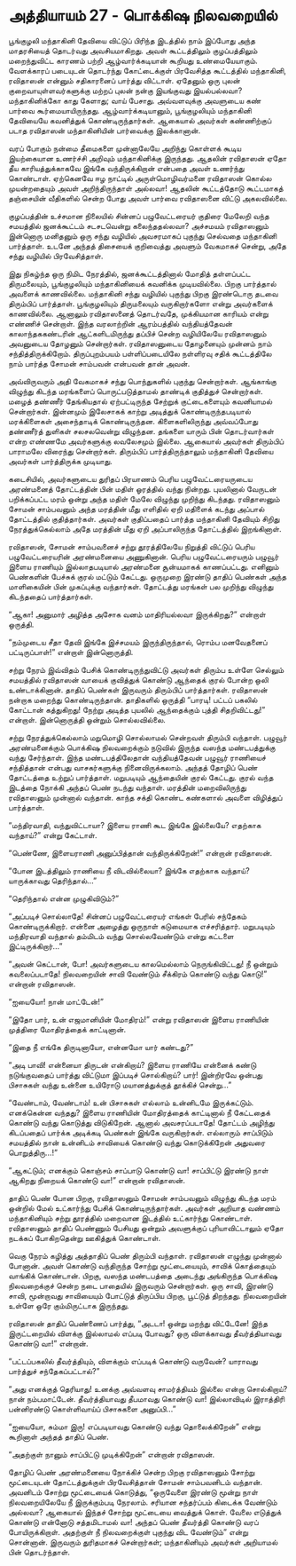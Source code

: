 # அத்தியாயம் 27 - பொக்கிஷ நிலவறையில்

பூங்குழலி மந்தாகினி தேவியை விட்டுப் பிரிந்த இடத்தில் நாம் இப்போது அந்த மாதரசியைத் தொடர்வது அவசியமாகிறது. அவள் கூட்டத்திலும் குழப்பத்திலும் மறைந்துவிட்ட காரணம் பற்றி ஆழ்வார்க்கடியான் கூறியது உண்மையேயாகும். வேளக்காரப் படையுடன் தொடர்ந்து கோட்டைக்குள் பிரவேசித்த கூட்டத்தில் மந்தாகினி, ரவிதாஸன் என்னும் சதிகாரனைப் பார்த்து விட்டாள். ஏதேனும் ஒரு புலன் குறைவாயுள்ளவர்களுக்கு மற்றப் புலன் நன்கு இயங்குவது இயல்பல்லவா? மந்தாகினிக்கோ காது கேளாது; வாய் பேசாது. அவ்வளவுக்கு அவளுடைய கண் பார்வை கூர்மையாயிருந்தது. ஆழ்வார்க்கடியானும், பூங்குழலியும் மந்தாகினி தேவியையே கவனித்துக் கொண்டிருந்தார்கள். ஆகையால் அவர்கள் கண்ணிற்குப் படாத ரவிதாஸன் மந்தாகினியின் பார்வைக்கு இலக்கானான்.

வரப் போகும் நன்மை தீமைகளை முன்னாலேயே அறிந்து கொள்ளக் கூடிய இயற்கையான உணர்ச்சி அறிவும் மந்தாகினிக்கு இருந்தது. ஆதலின் ரவிதாஸன் ஏதோ தீய காரியத்துக்காகவே இங்கே வந்திருக்கிறான் என்பதை அவள் உணர்ந்து கொண்டாள். ஏற்கெனவே ஈழ நாட்டில் அருள்மொழிவர்மனை ரவிதாஸன் கொல்ல முயன்றதையும் அவள் அறிந்திருந்தாள் அல்லவா! ஆதலின் கூட்டத்தோடு கூட்டமாகத் தஞ்சையின் வீதிகளில் சென்ற போது அவள் பார்வை ரவிதாஸனை விட்டு அகலவில்லை.

குழப்பத்தின் உச்சமான நிலையில் சின்னப் பழுவேட்டரையர் குதிரை மேலேறி வந்த சமயத்தில் ஜனக்கூட்டம் சடசடவென்று கலைந்ததல்லவா? அச்சமயம் ரவிதாஸனும் இன்னொரு மனிதனும் ஒரு சந்து வழியில் அவசரமாகப் புகுந்து செல்வதை மந்தாகினி பார்த்தாள். உடனே அந்தத் திசையைக் குறிவைத்து அவளும் வேகமாகச் சென்று, அதே சந்து வழியில் பிரவேசித்தாள்.

இது நிகழ்ந்த ஒரு நிமிட நேரத்தில், ஜனக்கூட்டத்தினால் மோதித் தள்ளப்பட்ட திருமலையும், பூங்குழலியும் மந்தாகினியைக் கவனிக்க முடியவில்லை. பிறகு பார்த்தால் அவளைக் காணவில்லை. மந்தாகினி சந்து வழியில் புகுந்து பிறகு இரண்டொரு தடவை திரும்பிப் பார்த்தாள். பூங்குழலியும் திருமலையும் வருகிறார்களோ என்று அவர்களைக் காணவில்லை. ஆனாலும் ரவிதாஸனைத் தொடர்வதே, முக்கியமான காரியம் என்று எண்ணிச் சென்றாள். இந்த வரலாற்றின் ஆரம்பத்தில் வந்தியத்தேவன் காலாந்தககண்டரின் ஆட்களிடமிருந்து தப்பிச் சென்ற வழியிலேயே ரவிதாஸனும் அவனுடைய தோழனும் சென்றார்கள். ரவிதாஸனுடைய தோழனையும் முன்னம் நாம் சந்தித்திருக்கிறோம். திருப்புறம்பயம் பள்ளிப்படையிலே நள்ளிரவு சதிக் கூட்டத்திலே நாம் பார்த்த சோமன் சாம்பவன் என்பவன் தான் அவன்.

அவ்விருவரும் அதி வேகமாகச் சந்து பொந்துகளில் புகுந்து சென்றார்கள். ஆங்காங்கு விழுந்து கிடந்த மரங்களைப் பொருட்படுத்தாமல் தாண்டிக் குதித்துச் சென்றார்கள். மழைத் தண்ணீர் தேங்கியதால் ஏற்பட்டிருந்த சேற்றுக் குட்டைகளையும் கவனியாமல் சென்றார்கள். இன்னமும் இலேசாகக் காற்று அடித்துக் கொண்டிருந்தபடியால் மரக்கிளைகள் அசைந்தாடிக் கொண்டிருந்தன. கிளைகளிலிருந்து அவ்வப்போது தண்ணீர்த் துளிகள் சலசலவென்று விழுந்தன. தங்களை யாரும் பின் தொடர்வார்கள் என்ற எண்ணமே அவர்களுக்கு லவலேசமும் இல்லை. ஆகையால் அவர்கள் திரும்பிப் பாராமலே விரைந்து சென்றார்கள். திரும்பிப் பார்த்திருந்தாலும் மந்தாகினி தேவியை அவர்கள் பார்த்திருக்க முடியாது.

கடைசியில், அவர்களுடைய துரிதப் பிரயாணம் பெரிய பழுவேட்டரையருடைய அரண்மனைத் தோட்டத்தின் பின் மதிள் ஓரத்தில் வந்து நின்றது. புயலினால் வேருடன் பறிக்கப்பட்ட மரம் ஒன்று அந்த மதிள் மேலே விழுந்து முறிந்து கிடந்தது. ரவிதாஸனும் சோமன் சாம்பவனும் அந்த மரத்தின் மீது எளிதில் ஏறி மதிளைக் கடந்து அப்பால் தோட்டத்தில் குதித்தார்கள். அவர்கள் குதிப்பதைப் பார்த்த மந்தாகினி தேவியும் சிறிது நேரத்துக்கெல்லாம் அதே மரத்தின் மீது ஏறி அப்பாலிருந்த தோட்டத்தில் இறங்கினாள்.

ரவிதாஸன், சோமன் சாம்பவனைச் சற்று தூரத்திலேயே நிறுத்தி விட்டுப் பெரிய பழுவேட்டரையரின் அரண்மனையை அணுகினான். பெரிய பழுவேட்டரையரும் பழுவூர் இளைய ராணியும் இல்லாதபடியால் அரண்மனை சூன்யமாகக் காணப்பட்டது. எனினும் பெண்களின் பேச்சுக் குரல் மட்டும் கேட்டது. ஒருமுறை இரண்டு தாதிப் பெண்கள் அந்த மாளிகையின் பின் முகப்புக்கு வந்தார்கள். தோட்டத்து மரங்கள் பல முறிந்து விழுந்து கிடந்ததைப் பார்த்தார்கள்.

&#8220;ஆகா! அனுமார் அழித்த அசோக வனம் மாதிரியல்லவா இருக்கிறது?&#8221; என்றாள் ஒருத்தி.

&#8220;நம்முடைய சீதா தேவி இங்கே இச்சமயம் இருந்திருந்தால், ரொம்ப மனவேதனைப் பட்டிருப்பாள்!&#8221; என்றாள் இன்னொருத்தி.

சற்று நேரம் இவ்விதம் பேசிக் கொண்டிருந்துவிட்டு அவர்கள் திரும்ப உள்ளே செல்லும் சமயத்தில் ரவிதாஸன் வாயைக் குவித்துக் கொண்டு ஆந்தைக் குரல் போன்ற ஒலி உண்டாக்கினான். தாதிப் பெண்கள் இருவரும் திரும்பிப் பார்த்தார்கள். ரவிதாஸன் நன்றாக மறைந்து கொண்டிருந்தான். தாதிகளில் ஒருத்தி &#8220;பாரடி! பட்டப் பகலில் கோட்டான் கத்துகிறது! நேற்று அடித்த புயலில் ஆந்தைக்கும் புத்தி சிதறிவிட்டது!&#8221; என்றாள். இன்னொருத்தி ஒன்றும் சொல்லவில்லை.

சற்று நேரத்துக்கெல்லாம் மறுமொழி சொல்லாமல் சென்றவள் திரும்பி வந்தாள். பழுவூர் அரண்மனைக்கும் பொக்கிஷ நிலவறைக்கும் நடுவில் இருந்த வஸந்த மண்டபத்துக்கு வந்து சேர்ந்தாள். இந்த மண்டபத்திலேதான் வந்தியத்தேவன் பழுவூர் ராணியைச் சந்தித்தான் என்பது வாசகர்களுக்கு நினைவிருக்கலாம். அந்தத் தோழிப் பெண் தோட்டத்தை உற்றுப் பார்த்தாள். மறுபடியும் ஆந்தையின் குரல் கேட்டது. குரல் வந்த இடத்தை நோக்கி அந்தப் பெண் நடந்து வந்தாள். மரத்தின் மறைவிலிருந்து ரவிதாஸனும் முன்னால் வந்தான். காந்த சக்தி கொண்ட கண்களால் அவளை விழித்துப் பார்த்தாள்.

&#8220;மந்திரவாதி, வந்துவிட்டாயா? இளைய ராணி கூட இங்கே இல்லையே? எதற்காக வந்தாய்?&#8221; என்று கேட்டாள்.

&#8220;பெண்ணே, இளையராணி அனுப்பித்தான் வந்திருக்கிறேன்!&#8221; என்றான் ரவிதாஸன்.

&#8220;போன இடத்திலும் ராணியை நீ விடவில்லையா? இங்கே எதற்காக வந்தாய்? யாருக்காவது தெரிந்தால்&#8230;&#8221;

&#8220;தெரிந்தால் என்ன முழுகிவிடும்?&#8221;

&#8220;அப்படிச் சொல்லாதே! சின்னப் பழுவேட்டரையர் எங்கள் பேரில் சந்தேகம் கொண்டிருக்கிறார். என்னை அழைத்து ஒருநாள் கடுமையாக எச்சரித்தார். மறுபடியும் மந்திரவாதி வந்தால் தம்மிடம் வந்து சொல்லவேண்டும் என்று கட்டளை இட்டிருக்கிறார்&#8230;&#8221;

&#8220;அவன் கெட்டான், போ! அவர்களுடைய காலமெல்லாம் நெருங்கிவிட்டது! நீ ஒன்றும் கவலைப்படாதே! நிலவறையின் சாவி வேண்டும் சீக்கிரம் கொண்டு வந்து கொடு!&#8221; என்றான் ரவிதாஸன்.

&#8220;ஐயையோ! நான் மாட்டேன்!&#8221;

&#8220;இதோ பார், உன் எஜமானியின் மோதிரம்!&#8221; என்று ரவிதாஸன் இளைய ராணியின் முத்திரை மோதிரத்தைக் காட்டினான்.

&#8220;இதை நீ எங்கே திருடினாயோ, என்னமோ யார் கண்டது?&#8221;

&#8220;அடி பாவி! என்னையா திருடன் என்கிறாய்? இளைய ராணியே என்னைக் கண்டு நடுங்குவதைப் பார்த்து விட்டுமா இப்படிச் சொல்கிறாய்? பார்! இன்றிரவே ஒன்பது பிசாசுகள் வந்து உன்னை உயிரோடு மயானத்துக்குத் தூக்கிச் சென்று&#8230;&#8221;

&#8220;வேண்டாம், வேண்டாம்! உன் பிசாசுகள் எல்லாம் உன்னிடமே இருக்கட்டும். எனக்கென்ன வந்தது? இளைய ராணியின் மோதிரத்தைக் காட்டினால் நீ கேட்டதைக் கொண்டு வந்து கொடுத்து விடுகிறேன். ஆனால் அவசரப்படாதே! தோட்டம் அழிந்து கிடப்பதைப் பார்க்க அடிக்கடி பெண்கள் இங்கே வருகிறார்கள். எல்லாரும் சாப்பிடும் சமயத்தில் நான் உன்னிடம் சாவியைக் கொண்டு வந்து கொடுக்கிறேன் அதுவரை பொறுத்திரு&#8230;!&#8221;

&#8220;ஆகட்டும்; எனக்கும் கொஞ்சம் சாப்பாடு கொண்டு வா! சாப்பிட்டு இரண்டு நாள் ஆகிறது நிறையக் கொண்டு வா!&#8221; என்றான் ரவிதாஸன்.

தாதிப் பெண் போன பிறகு, ரவிதாஸனும் சோமன் சாம்பவனும் விழுந்து கிடந்த மரம் ஒன்றில் மேல் உட்கார்ந்து பேசிக் கொண்டிருந்தார்கள். அவர்கள் அறியாத வண்ணம் மந்தாகினியும் சற்று தூரத்தில் மறைவான இடத்தில் உட்கார்ந்து கொண்டாள். ரவிதாஸனும் தாதிப் பெண்ணும் பேசியது ஒன்றும் அவளுக்குப் புரியாவிட்டாலும் ஏதோ நடக்கப் போகிறதென்று ஊகித்துக் கொண்டாள்.

வெகு நேரம் கழித்து அத்தாதிப் பெண் திரும்பி வந்தாள். ரவிதாஸன் எழுந்து முன்னால் போனான். அவள் கொண்டு வந்திருந்த சோற்று மூட்டையையும், சாவிக் கொத்தையும் வாங்கிக் கொண்டான். பிறகு, வஸந்த மண்டபத்தை அடைந்து அங்கிருந்த பொக்கிஷ நிலவறைக்குச் சென்ற நடை பாதையில் இருவரும் சென்றார்கள். ஒரு சாவி, இரண்டு சாவி, மூன்றாவது சாவியையும் போட்டுத் திருப்பிய பிறகு, பூட்டுத் திறந்தது. நிலவறையின் உள்ளே ஒரே கும்மிருட்டாக இருந்தது.

ரவிதாஸன் தாதிப் பெண்ணைப் பார்த்து, &#8220;அடடா! ஒன்று மறந்து விட்டேனே! இந்த இருட்டறையில் விளக்கு இல்லாமல் எப்படி போவது? ஒரு விளக்காவது தீவர்த்தியாவது கொண்டு வா!&#8221; என்றான்.

&#8220;பட்டப்பகலில் தீவர்த்தியும், விளக்கும் எப்படிக் கொண்டு வருவேன்? யாராவது பார்த்துச் சந்தேகப்பட்டால்?&#8221;

&#8220;அது எனக்குத் தெரியாது! உனக்கு அவ்வளவு சாமர்த்தியம் இல்லை என்றா சொல்கிறாய்? நான் நம்பமாட்டேன். தீவர்த்தியாவது தீபமாவது கொண்டு வா! இல்லாவிடில் இராத்திரி பன்னிரண்டு கொள்ளிவாய்ப் பிசாசுகளை அனுப்பி&#8230;&#8221;

&#8220;ஐயையோ, சும்மா இரு! எப்படியாவது கொண்டு வந்து தொலைக்கிறேன்&#8221; என்று கூறினாள் அந்தத் தாதிப் பெண்.

&#8220;அதற்குள் நானும் சாப்பிட்டு முடிக்கிறேன்&#8221; என்றான் ரவிதாஸன்.

தோழிப் பெண் அரண்மனையை நோக்கிச் சென்ற பிறகு ரவிதாஸனும் சோற்று மூட்டையுடன் தோட்டத்துக்குள் பிரவேசித்தான் சோமன் சாம்பவனிடம் வந்தான். அவனிடம் சோற்று மூட்டையைக் கொடுத்து, &#8220;ஒருவேளை இரண்டு மூன்று நாள் நிலவறையிலேயே நீ இருக்கும்படி நேரலாம். சரியான சந்தர்ப்பம் கிடைக்க வேண்டும் அல்லவா? ஆகையால் இந்தச் சோற்று மூட்டையை வைத்துக் கொள். வேலை எடுத்துக் கொண்டு என்னோடு சத்தமிடாமல் வா! அந்தப் பெண் தீவர்த்தி கொண்டு வரப் போயிருக்கிறாள். அதற்குள் நீ நிலவறைக்குள் புகுந்து விட வேண்டும்&#8221; என்று சொன்னான். இருவரும் துரிதமாகச் சென்றார்கள்; மந்தாகினியும் அவர்கள் அறியாமல் பின் தொடர்ந்தாள்.